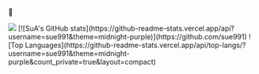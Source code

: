 <!--
**sue991/sue991** is a ✨ _special_ ✨ repository because its `README.md` (this file) appears on your GitHub profile.

Here are some ideas to get you started:

- 🔭 I’m currently working on ...
- 🌱 I’m currently learning ...
- 👯 I’m looking to collaborate on ...
- 🤔 I’m looking for help with ...
- 💬 Ask me about ...
- 📫 How to reach me: ...
- 😄 Pronouns: ...
- ⚡ Fun fact: ...
-->
🌱
<!-- [![Hits](https://hits.seeyoufarm.com/api/count/incr/badge.svg?url=https%3A%2F%2Fgithub.com%2Fsue991&count_bg=%23A66DD9&title_bg=%23555555&icon=wechat.svg&icon_color=%23FBF2FF&title=hits&edge_flat=false)](https://hits.seeyoufarm.com) -->
<img src="http://mazassumnida.wtf/api/v2/generate_badge?boj=sue991">
[![SuA's GitHub stats](https://github-readme-stats.vercel.app/api?username=sue991&theme=midnight-purple)](https://github.com/sue991)
![Top Languages](https://github-readme-stats.vercel.app/api/top-langs/?username=sue991&theme=midnight-purple&count_private=true&layout=compact)


